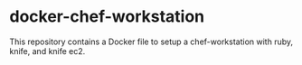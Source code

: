 docker-chef-workstation
=======================

This repository contains a Docker file to setup a chef-workstation with ruby, knife, and knife ec2.
